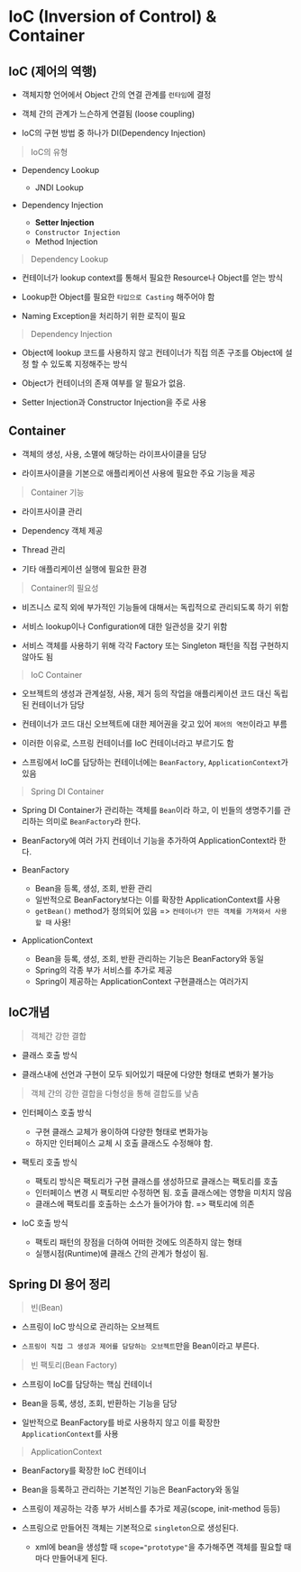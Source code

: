 # IoC (Inversion of Control) & Container

## IoC (제어의 역행)

- 객체지향 언어에서 Object 간의 연결 관계를 `런타임`에 결정

- 객체 간의 관계가 느슨하게 연결됨 (loose coupling)

- IoC의 구현 방법 중 하나가 DI(Dependency Injection)

> IoC의 유형

- Dependency Lookup
  - JNDI Lookup

- Dependency Injection
  - **Setter Injection**
  - `Constructor Injection`
  - Method Injection

> Dependency Lookup

- 컨테이너가 lookup context를 통해서 필요한 Resource나 Object를 얻는 방식

- Lookup한 Object를 필요한 `타입으로 Casting` 해주어야 함

- Naming Exception을 처리하기 위한 로직이 필요

> Dependency Injection

- Object에 lookup 코드를 사용하지 않고 컨테이너가 직접 의존 구조를 Object에 설정 할 수 있도록 지정해주는 방식

- Object가 컨테이너의 존재 여부를 알 필요가 없음.

- Setter Injection과 Constructor Injection을 주로 사용

## Container

- 객체의 생성, 사용, 소멸에 해당하는 라이프사이클을 담당

- 라이프사이클을 기본으로 애플리케이션 사용에 필요한 주요 기능을 제공

> Container 기능

- 라이프사이클 관리
  
- Dependency 객체 제공

- Thread 관리

- 기타 애플리케이션 실행에 필요한 환경

> Container의 필요성

- 비즈니스 로직 외에 부가적인 기능들에 대해서는 독립적으로 관리되도록 하기 위함
  
- 서비스 lookup이나 Configuration에 대한 일관성을 갖기 위함

- 서비스 객체를 사용하기 위해 각각 Factory 또는 Singleton 패턴을 직접 구현하지 않아도 됨

> IoC Container

- 오브젝트의 생성과 관계설정, 사용, 제거 등의 작업을 애플리케이션 코드 대신 독립된 컨테이너가 담당

- 컨테이너가 코드 대신 오브젝트에 대한 제어권을 갖고 있어 `제어의 역전`이라고 부름

- 이러한 이유로, 스프링 컨테이너를 IoC 컨테이너라고 부르기도 함

- 스프링에서 IoC를 담당하는 컨테이너에는 `BeanFactory`, `ApplicationContext`가 있음

> Spring DI Container

- Spring DI Container가 관리하는 객체를 `Bean`이라 하고, 이 빈들의 생명주기를 관리하는 의미로 `BeanFactory`라 한다.

- BeanFactory에 여러 가지 컨테이너 기능을 추가하여 ApplicationContext라 한다.

- BeanFactory
  - Bean을 등록, 생성, 조회, 반환 관리
  - 일반적으로 BeanFactory보다는 이를 확장한 ApplicationContext를 사용
  - `getBean()` method가 정의되어 있음 => `컨테이너가 만든 객체를 가져와서 사용할 때` 사용!

- ApplicationContext
  - Bean을 등록, 생성, 조회, 반환 관리하는 기능은 BeanFactory와 동일
  - Spring의 각종 부가 서비스를 추가로 제공
  - Spring이 제공하는 ApplicationContext 구현클래스는 여러가지

## IoC개념

> 객체간 강한 결합

- 클래스 호출 방식

- 클래스내에 선언과 구현이 모두 되어있기 때문에 다양한 형태로 변화가 불가능

> 객체 간의 강한 결합을 다형성을 통해 결합도를 낮춤

- 인터페이스 호출 방식
  - 구현 클래스 교체가 용이하여 다양한 형태로 변화가능
  - 하지만 인터페이스 교체 시 호출 클래스도 수정해야 함.

- 팩토리 호출 방식
  - 팩토리 방식은 팩토리가 구현 클래스를 생성하므로 클래스는 팩토리를 호출
  - 인터페이스 변경 시 팩토리만 수정하면 됨. 호출 클래스에는 영향을 미치지 않음
  - 클래스에 팩토리를 호출하는 소스가 들어가야 함. => 팩토리에 의존

- IoC 호출 방식
  - 팩토리 패턴의 장점을 더하여 어떠한 것에도 의존하지 않는 형태
  - 실행시점(Runtime)에 클래스 간의 관계가 형성이 됨.

## Spring DI 용어 정리

> 빈(Bean)

- 스프링이 IoC 방식으로 관리하는 오브젝트

- `스프링이 직접 그 생성과 제어를 담당하는 오브젝트`만을 Bean이라고 부른다.

> 빈 팩토리(Bean Factory)

- 스프링이 IoC를 담당하는 핵심 컨테이너

- Bean을 등록, 생성, 조회, 반환하는 기능을 담당

- 일반적으로 BeanFactory를 바로 사용하지 않고 이를 확장한 `ApplicationContext`를 사용

> ApplicationContext

- BeanFactory를 확장한 IoC 컨테이너

- Bean을 등록하고 관리하는 기본적인 기능은 BeanFactory와 동일

- 스프링이 제공하는 각종 부가 서비스를 추가로 제공(scope, init-method 등등)

- 스프링으로 만들어진 객체는 기본적으로 `singleton`으로 생성된다.
  - xml에 bean을 생성할 때 `scope="prototype"`을 추가해주면 객체를 필요할 때마다 만들어내게 된다.

